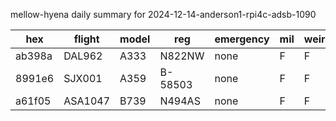 mellow-hyena daily summary for 2024-12-14-anderson1-rpi4c-adsb-1090

|hex|flight|model|reg|emergency|mil|weirdo|
|--|--|--|--|--|--|--|
|ab398a|DAL962|A333|N822NW|none|F|F|
|8991e6|SJX001|A359|B-58503|none|F|F|
|a61f05|ASA1047|B739|N494AS|none|F|F|
